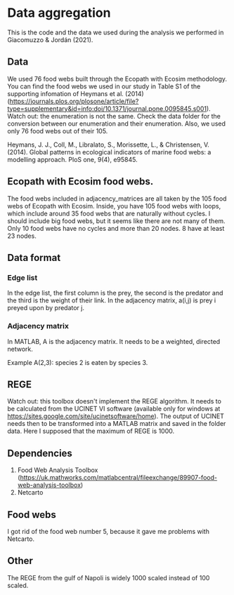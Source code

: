 # Data aggregation 

This is the code and the data we used during the analysis we performed in Giacomuzzo & Jordán (2021).

## Data
We used 76 food webs built through the Ecopath with Ecosim methodology. You can find the food webs we used in our study in Table S1 of the supporting infomation of Heymans et al. (2014) (https://journals.plos.org/plosone/article/file?type=supplementary&id=info:doi/10.1371/journal.pone.0095845.s001). Watch out: the enumeration is not the same. Check the data folder for the conversion between our enumeration and their enumeration. Also, we used only 76 food webs out of their 105. 

Heymans, J. J., Coll, M., Libralato, S., Morissette, L., & Christensen, V. (2014). Global patterns in ecological indicators of marine food webs: a modelling approach. PloS one, 9(4), e95845.

## Ecopath with Ecosim food webs.
The food webs included in adjacency_matrices are all taken by the 105 food webs of Ecopath with Ecosim. Inside, you have 105 food webs with loops, which include around 35 food webs that are naturally without cycles. I should include big food webs, but it seems like there are not many of them. Only 10 food webs have no cycles and more than 20 nodes. 8 have at least 23 nodes. 

## Data format

### Edge list
In the edge list, the first column is the prey, the second is the predator and the third is the weight of their link. In the adjacency matrix, a(i,j) is prey i preyed upon by predator j. 

### Adjacency matrix
In MATLAB, A is the adjacency matrix. It needs to be a weighted, directed network.

Example
  A(2,3): species 2 is eaten by species 3.

## REGE
Watch out: this toolbox doesn't implement the REGE algorithm. It needs to be calculated from the UCINET VI software (available only for windows at https://sites.google.com/site/ucinetsoftware/home). The output of UCINET needs then to be transformed into a MATLAB matrix and saved in the folder data. Here I supposed that the maximum of REGE is 1000.

## Dependencies
1. Food Web Analysis Toolbox (https://uk.mathworks.com/matlabcentral/fileexchange/89907-food-web-analysis-toolbox)
2. Netcarto

## Food webs
I got rid of the food web number 5, because it gave me problems with Netcarto. 

## Other
The REGE from the gulf of Napoli is widely 1000 scaled instead of 100 scaled.